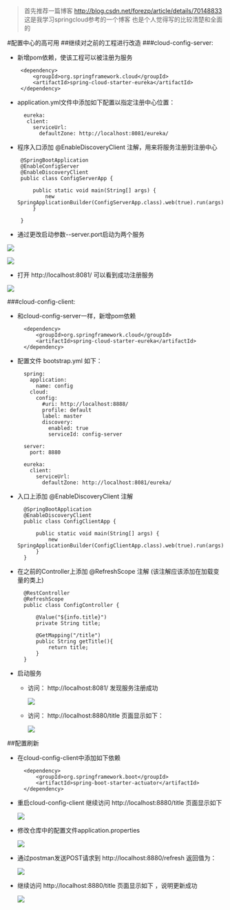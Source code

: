>首先推荐一篇博客
>http://blog.csdn.net/forezp/article/details/70148833
>这是我学习springcloud参考的一个博客
>也是个人觉得写的比较清楚和全面的

#配置中心的高可用
##继续对之前的工程进行改造
###cloud-config-server:
 - 新增pom依赖，使该工程可以被注册为服务
 
   		<dependency>
			<groupId>org.springframework.cloud</groupId>
			<artifactId>spring-cloud-starter-eureka</artifactId>
		</dependency>

 - application.yml文件中添加如下配置以指定注册中心位置：
 
		 eureka: 
		  client: 
		    serviceUrl: 
		      defaultZone: http://localhost:8081/eureka/

 - 程序入口添加 @EnableDiscoveryClient 注解，用来将服务注册到注册中心
		
		@SpringBootApplication
		@EnableConfigServer
		@EnableDiscoveryClient
		public class ConfigServerApp {
		
		    public static void main(String[] args) {
		        new SpringApplicationBuilder(ConfigServerApp.class).web(true).run(args);    
		    }
		
		}
 - 通过更改启动参数--server.port启动为两个服务
 
 ![](/img/0029.png)
 
 ![](/img/0030.png)

  - 打开 http://localhost:8081/ 可以看到成功注册服务
  
   ![](/img/0031.png)

###cloud-config-client:
- 和cloud-config-server一样，新增pom依赖

   		<dependency>
			<groupId>org.springframework.cloud</groupId>
			<artifactId>spring-cloud-starter-eureka</artifactId>
		</dependency>

- 配置文件 bootstrap.yml 如下：

		spring:
		  application:
		    name: config
		  cloud:
		    config:
		      #uri: http://localhost:8888/
		      profile: default
		      label: master
		      discovery: 
		        enabled: true
		        serviceId: config-server
		      
		server:
		  port: 8880
		  
		eureka: 
		  client: 
		    serviceUrl: 
		      defaultZone: http://localhost:8081/eureka/
		
- 入口上添加 @EnableDiscoveryClient 注解

		@SpringBootApplication
		@EnableDiscoveryClient
		public class ConfigClientApp {
		
		    public static void main(String[] args) {
		        new SpringApplicationBuilder(ConfigClientApp.class).web(true).run(args);
		    }
		}

- 在之前的Controller上添加 @RefreshScope 注解 (该注解应该添加在加载变量的类上)

		@RestController
		@RefreshScope
		public class ConfigController {
		
		    @Value("${info.title}")
		    private String title;
		
		    @GetMapping("/title")
		    public String getTitle(){
		        return title;
		    }
		}

- 启动服务
	
	- 访问： http://localhost:8081/ 发现服务注册成功

   		![](/img/0033.png)

	- 访问： http://localhost:8880/title 页面显示如下： 

   		![](/img/0032.png)
	
##配置刷新
- 在cloud-config-client中添加如下依赖

		<dependency>
			<groupId>org.springframework.boot</groupId>
			<artifactId>spring-boot-starter-actuator</artifactId>
		</dependency>

- 重启cloud-config-client 继续访问  http://localhost:8880/title 页面显示如下

   	![](/img/0032.png)

- 修改仓库中的配置文件application.properties

   	![](/img/0034.png)

- 通过postman发送POST请求到 http://localhost:8880/refresh  返回值为：

	![](/img/0035.png)

- 继续访问 http://localhost:8880/title 页面显示如下 ，说明更新成功 

	![](/img/0036.png)